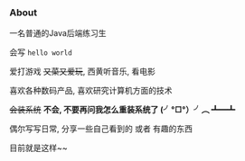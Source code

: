 ### About

一名普通的Java后端练习生

会写 `hello world`

爱打游戏 ~~又菜又爱玩~~, 西黄听音乐, 看电影

喜欢各种数码产品, 喜欢研究计算机方面的技术

~~会装系统~~ **不会, 不要再问我怎么重装系统了 (╯°□°）╯︵ ┻━┻**

偶尔写写日常, 分享一些自己看到的 或者 有趣的东西

目前就是这样~~
